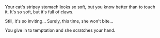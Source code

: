 Your cat's stripey stomach looks so soft, but you know better than to touch it. It's so soft, but it's full of claws.

Still, it's so inviting... Surely, this time, she won't bite...

You give in to temptation and she scratches your hand.
